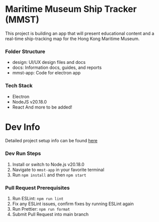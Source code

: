 # Maritime Museum Ship Tracker (MMST)
This project is building an app that will present educational content and a real-time ship-tracking map for the Hong Kong Maritime Museum.

### Folder Structure
- design: UI/UX design files and docs
- docs: Information docs, guides, and reports
- mmst-app: Code for electron app

### Tech Stack
- Electron
- NodeJS v20.18.0
- React
And more to be added!

# Dev Info
Detailed project setup info can be found [here](docs\setup.md)

### Dev Run Steps
1. Install or switch to Node.js v20.18.0
2. Navigate to `mmst-app` in your favorite terminal
3. Run `npm install` and then `npm start`

### Pull Request Prerequisites
1. Run ESLint: `npm run lint`
2. Fix any ESLint issues, confirm fixes by running ESLint again
3. Run Prettier: `npm run format`
4. Submit Pull Request into main branch
